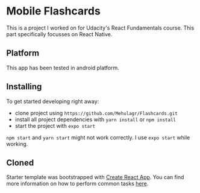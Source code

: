 # Mobile Flashcards
This is a project I worked on for Udacity's React Fundamentals course. This part specifically focusses on React Native.

## Platform
This app has been tested in android platform.

## Installing
To get started developing right away:

* clone project using `https://github.com/Mehulagr/Flashcards.git`
* install all project dependencies with `yarn install` or `npm install`
* start the project with `expo start`

`npm start` and `yarn start` might not work correctly. I use `expo start` while working.

## Cloned
Starter template was bootstrapped with [Create React App](https://github.com/facebookincubator/create-react-app). You can find more information on how to perform common tasks [here](https://github.com/facebookincubator/create-react-app/blob/master/packages/react-scripts/template/README.md).
